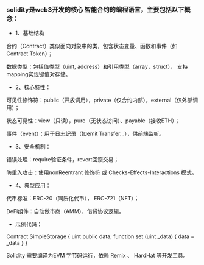 ### solidity是web3开发的核心  智能合约的编程语言，主要包括以下概念：

- 1、基础结构

合约（Contract）类似面向对象中的类，包含状态变量、函数和事件（如Contract Token）；

数据类型：包括值类型（uint, address）和引用类型（array，struct）， 支持mapping实现键值对存储。

- 2、核心特性：

可见性修饰符：public（开放调用），private（仅合约内部），external（仅外部调用）；

状态可见性：view（只读），pure（无状态访问）、payable（接收ETH）；

事件（event）：用于日志记录（如emit Transfer...），供前端监听。

- 3、安全机制：

错误处理：require验证条件，revert回滚交易；

防重入攻击：使用nonReentrant 修饰符 或 Checks-Effects-Interactions 模式。

- 4、典型应用：

代币标准：ERC-20（同质化代币）， ERC-721（NFT）；

DeFi组件：自动做市商（AMM），借贷协议逻辑。

- 示例代码：

Contract SimpleStorage {
  uint public data;
  function set (uint _data) {
    data = _data
  }
}

Solidity 需要编译为EVM 字节码运行，依赖 Remix 、 HardHat 等开发工具。
